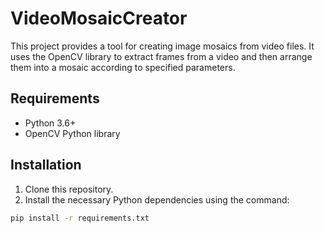  # VideoMosaicCreator 
 
 This project provides a tool for creating image mosaics from video files. It uses the OpenCV library to extract frames from a video and then arrange them into a mosaic according to specified parameters.  
 
 ## Requirements 
 - Python 3.6+
 - OpenCV Python library

## Installation 
1. Clone this repository.
2. Install the necessary Python dependencies using the command:

```bash
pip install -r requirements.txt
 
